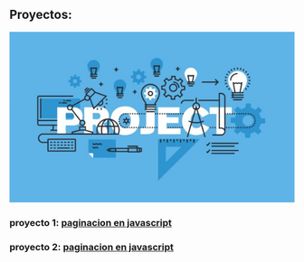 ## Proyectos:

![](proyectos.jpg)

### proyecto 1: [paginacion en javascript](https://hectormweb.github.io/portafolio/proyectos/proyecto1/)
### proyecto 2: [paginacion en javascript](https://hectormweb.github.io/portafolio/proyectos/proyecto2/)
